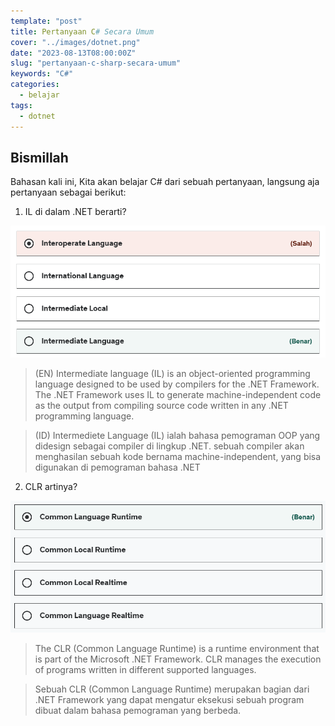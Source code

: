 ```yaml
---
template: "post"
title: Pertanyaan C# Secara Umum
cover: "../images/dotnet.png"
date: "2023-08-13T08:00:00Z"
slug: "pertanyaan-c-sharp-secara-umum"
keywords: "C#"
categories:
  - belajar
tags:
  - dotnet
---
```



## Bismillah

Bahasan kali ini, Kita akan belajar C# dari sebuah pertanyaan, langsung aja pertanyaan sebagai berikut:

1. IL di dalam .NET berarti?

![IL dalam .NET Berarti](../images/ask1.png)

> (EN) Intermediate language (IL) is an object-oriented programming language designed to be used by compilers for the .NET Framework. The .NET Framework uses IL to generate machine-independent code as the output from compiling source code written in any .NET programming language.

> (ID) Intermediete Language (IL) ialah bahasa pemograman OOP yang didesign sebagai compiler di lingkup .NET. sebuah compiler akan menghasilan sebuah kode bernama machine-independent, yang bisa digunakan di pemograman bahasa .NET

2. CLR artinya?

![CLR dalam .NET Berarti](../images/ask2.png)

> The CLR (Common Language Runtime) is a runtime environment that is part of the Microsoft .NET Framework. CLR manages the execution of programs written in different supported languages.

> Sebuah CLR (Common Language Runtime) merupakan bagian dari .NET Framework yang dapat mengatur eksekusi sebuah program dibuat dalam bahasa pemograman yang berbeda.